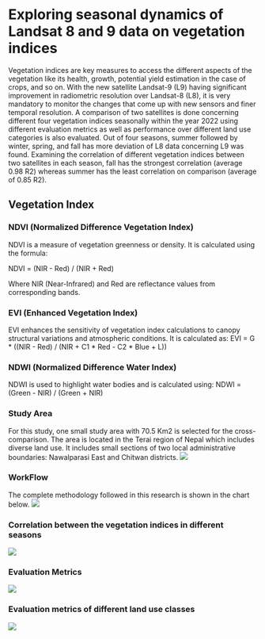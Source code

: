 # Exploring seasonal dynamics of Landsat 8 and 9 data on vegetation indices

Vegetation indices are key measures to access the different aspects of the vegetation like its health, growth, potential yield estimation in the case of crops, and so on. With the new satellite Landsat-9 (L9) having significant improvement in radiometric resolution over Landsat-8 (L8), it is very mandatory to monitor the changes that come up with new sensors and finer temporal resolution. A comparison of two satellites is done concerning different four vegetation indices seasonally within the year 2022 using different evaluation metrics as well as performance over different land use categories is also evaluated. Out of four seasons, summer followed by winter, spring, and fall has more deviation of L8 data concerning L9 was found. Examining the correlation of different vegetation indices between two satellites in each season, fall has the strongest correlation (average 0.98 R2) whereas summer has the least correlation on comparison (average of 0.85 R2).

## Vegetation Index 

### NDVI (Normalized Difference Vegetation Index)

NDVI is a measure of vegetation greenness or density. It is calculated using the formula:

NDVI = (NIR - Red) / (NIR + Red)

Where NIR (Near-Infrared) and Red are reflectance values from corresponding bands.

### EVI (Enhanced Vegetation Index)
EVI enhances the sensitivity of vegetation index calculations to canopy structural variations and atmospheric conditions. It is calculated as:
EVI = G * ((NIR - Red) / (NIR + C1 * Red - C2 * Blue + L))

### NDWI (Normalized Difference Water Index)
NDWI is used to highlight water bodies and is calculated using:
NDWI = (Green - NIR) / (Green + NIR)

### Study Area
For this study, one small study area with 70.5 Km2   is selected for the cross-comparison. The area is located in the Terai region of Nepal which includes diverse land use. It includes small sections of two local administrative boundaries: Nawalparasi East and Chitwan districts.
<img src="https://github.com/supathdhitalGEO/Vegetation_Indices/blob/main/Image/StudyArea.jpg"/>

### WorkFlow
The complete methodology followed in this research is shown in the chart below. 
<img src="https://github.com/supathdhitalGEO/Vegetation_Indices/blob/main/Image/Workflow.png"/>

### Correlation between the vegetation indices in different seasons
<img src = "https://github.com/supathdhitalGEO/Vegetation_Indices/blob/main/Image/vegetation_correlation1.png"/>

### Evaluation Metrics
<img src  = "https://github.com/supathdhitalGEO/Vegetation_Indices/blob/main/Image/evaluationmetrics.png"/>

### Evaluation metrics of different land use classes
<img src = "https://github.com/supathdhitalGEO/Vegetation_Indices/blob/main/Image/radar_chart.png"/>



